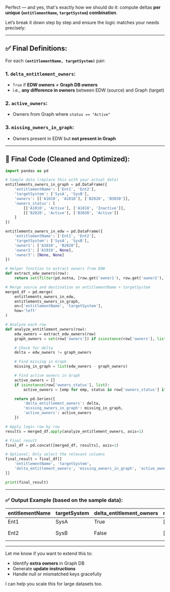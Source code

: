 Perfect — and yes, that's exactly how we should do it: compute deltas **per unique (`entitlementName`, `targetSystem`) combination**.

Let’s break it down step by step and ensure the logic matches your needs precisely:

---

## ✅ Final Definitions:

For each **`(entitlementName, targetSystem)`** pair:

### 1. `delta_entitlement_owners`:

* `True` if **EDW owners** ≠ **Graph DB owners**
* i.e., **any difference in owners** between EDW (source) and Graph (target)

### 2. `active_owners`:

* Owners from Graph where `status == "Active"`

### 3. `missing_owners_in_graph`:

* Owners present in EDW but **not present in Graph**

---

## 🧾 Final Code (Cleaned and Optimized):

```python
import pandas as pd

# Sample data (replace this with your actual data)
entitlements_owners_in_graph = pd.DataFrame({
    'entitlementName': ['Ent1', 'Ent2'],
    'targetSystem': ['SysA', 'SysB'],
    'owners': [['A1010', 'A1818'], ['B2020', 'B3030']],
    'owners_status': [
        [['A1010', 'Active'], ['A1818', 'Inactive']],
        [['B2020', 'Active'], ['B3030', 'Active']]
    ]
})

entitlements_owners_in_edw = pd.DataFrame({
    'entitlementName': ['Ent1', 'Ent2'],
    'targetSystem': ['SysA', 'SysB'],
    'owner1': ['A1010', 'B2020'],
    'owner2': ['A1919', None],
    'owner3': [None, None]
})

# Helper function to extract owners from EDW
def extract_edw_owners(row):
    return set(filter(pd.notna, [row.get('owner1'), row.get('owner2'), row.get('owner3')]))

# Merge source and destination on entitlementName + targetSystem
merged_df = pd.merge(
    entitlements_owners_in_edw,
    entitlements_owners_in_graph,
    on=['entitlementName', 'targetSystem'],
    how='left'
)

# Analyze each row
def analyze_entitlement_owners(row):
    edw_owners = extract_edw_owners(row)
    graph_owners = set(row['owners']) if isinstance(row['owners'], list) else set()

    # Check for delta
    delta = edw_owners != graph_owners

    # Find missing in Graph
    missing_in_graph = list(edw_owners - graph_owners)

    # Find active owners in Graph
    active_owners = []
    if isinstance(row['owners_status'], list):
        active_owners = [emp for emp, status in row['owners_status'] if str(status).lower() == 'active']

    return pd.Series({
        'delta_entitlement_owners': delta,
        'missing_owners_in_graph': missing_in_graph,
        'active_owners': active_owners
    })

# Apply logic row by row
results = merged_df.apply(analyze_entitlement_owners, axis=1)

# Final result
final_df = pd.concat([merged_df, results], axis=1)

# Optional: Only select the relevant columns
final_result = final_df[[
    'entitlementName', 'targetSystem',
    'delta_entitlement_owners', 'missing_owners_in_graph', 'active_owners'
]]

print(final_result)
```

---

### ✅ Output Example (based on the sample data):

| entitlementName | targetSystem | delta\_entitlement\_owners | missing\_owners\_in\_graph | active\_owners      |
| --------------- | ------------ | -------------------------- | -------------------------- | ------------------- |
| Ent1            | SysA         | True                       | \['A1919']                 | \['A1010']          |
| Ent2            | SysB         | False                      | \[]                        | \['B2020', 'B3030'] |

---

Let me know if you want to extend this to:

* Identify **extra owners** in Graph DB
* Generate **update instructions**
* Handle null or mismatched keys gracefully

I can help you scale this for large datasets too.
